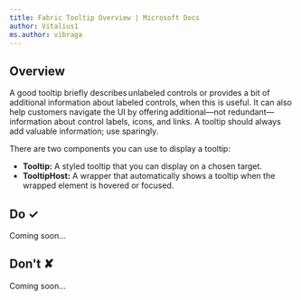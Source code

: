 ```yaml
---
title: Fabric Tooltip Overview | Microsoft Docs
author: Vitalius1
ms.author: vibraga
---
```


## Overview
A good tooltip briefly describes unlabeled controls or provides a bit of additional information about labeled controls, when this is useful. It can also help customers navigate the UI by offering additional—not redundant—information about control labels, icons, and links. A tooltip should always add valuable information; use sparingly. 

There are two components you can use to display a tooltip:

- **Tooltip:** A styled tooltip that you can display on a chosen target.
- **TooltipHost:** A wrapper that automatically shows a tooltip when the wrapped element is hovered or focused.



## Do &#10003;
Coming soon...

## Don't &#10008;
Coming soon...